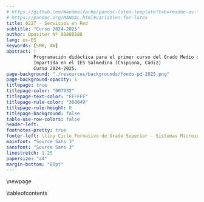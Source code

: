 ```yaml
---
# https://github.com/Wandmalfarbe/pandoc-latex-template?tab=readme-ov-file#custom-template-variables
# https://pandoc.org/MANUAL.html#variables-for-latex
title: 0227 - Servicios en Red
subtitle: "Curso 2024-2025"
author: Opositor Nº 88888888
lang: es-ES
keywords: [SMR, AW]
abstract: |
          Programación didáctica para el primer curso del Grado Medio de Sistemas Microinformáticos y Redes. 
          Impartida en el IES Salmedina (Chipiona, Cádiz)
          Curso 2024-2025.
page-background: "./resources/backgrounds/fondo-pd-2025.png"
page-background-opacity: 1
titlepage: true
titlepage-color: "007932"
titlepage-text-color: "FFFFFF"
titlepage-rule-color: "360049"
titlepage-rule-height: 0
titlepage-background: false
table-use-row-colors: false
header-left:
footnotes-pretty: true
footer-left: \tiny Ciclo Formativo de Grado Superior - Sistemas Microinformáticos y Redes
mainfont: "Source Sans 3"
sansfont: "Source Sans 3"
linestretch: 1.25
papersize: "a4"
margin-bottom: "80pt"
---
```


\newpage

\tableofcontents